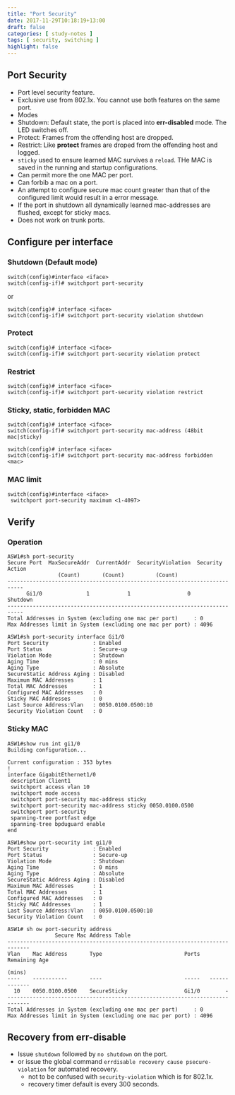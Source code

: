 ```yaml
---
title: "Port Security"
date: 2017-11-29T10:18:19+13:00
draft: false
categories: [ study-notes ]
tags: [ security, switching ]
highlight: false
---
```


## Port Security
* Port level security feature.
* Exclusive use from 802.1x.  You cannot use both features on the same port.
* Modes
 * Shutdown: Default state, the port is placed into **err-disabled** mode.  The LED switches off.
  * Protect: Frames from the offending host are dropped.
  * Restrict: Like **protect** frames are droped from the offending host and logged.
* `sticky` used to ensure learned MAC survives a `reload`.  THe MAC is saved in the running and startup configurations.
* Can permit more the one MAC per port.
* Can forbib a mac on a port.
* An attempt to configure secure mac count greater than that of the configured limit would result in a error message.
* If the port in shutdown all dynamically learned mac-addresses are flushed, except for sticky macs.
* Does not work on trunk ports.

## Configure per interface
### Shutdown (Default mode)
```
switch(config)#interface <iface>
switch(config-if)# switchport port-security
``` 

or

```
switch(config)# interface <iface>
switch(config-if)# switchport port-security violation shutdown
```

### Protect
```
switch(config)# interface <iface>
switch(config-if)# switchport port-security violation protect
``` 

### Restrict
```
switch(config)# interface <iface>
switch(config-if)# switchport port-security violation restrict
``` 

### Sticky, static, forbidden MAC
```
switch(config)# interface <iface>
switch(config-if)# switchport port-security mac-address (48bit mac|sticky)
``` 

```
switch(config)# interface <iface>
switch(config-if)# switchport port-security mac-address forbidden <mac>
``` 

### MAC limit
```
switch(config)#interface <iface>
 switchport port-security maximum <1-4097>
```

## Verify
### Operation
```
ASW1#sh port-security                
Secure Port  MaxSecureAddr  CurrentAddr  SecurityViolation  Security Action
                (Count)       (Count)          (Count)
---------------------------------------------------------------------------
      Gi1/0              1            1                  0         Shutdown
---------------------------------------------------------------------------
Total Addresses in System (excluding one mac per port)     : 0
Max Addresses limit in System (excluding one mac per port) : 4096

ASW1#sh port-security interface Gi1/0
Port Security              : Enabled
Port Status                : Secure-up
Violation Mode             : Shutdown
Aging Time                 : 0 mins
Aging Type                 : Absolute
SecureStatic Address Aging : Disabled
Maximum MAC Addresses      : 1
Total MAC Addresses        : 1
Configured MAC Addresses   : 0
Sticky MAC Addresses       : 0
Last Source Address:Vlan   : 0050.0100.0500:10
Security Violation Count   : 0
```

### Sticky MAC
```
ASW1#show run int gi1/0
Building configuration...

Current configuration : 353 bytes
!
interface GigabitEthernet1/0
 description Client1
 switchport access vlan 10
 switchport mode access
 switchport port-security mac-address sticky
 switchport port-security mac-address sticky 0050.0100.0500
 switchport port-security
 spanning-tree portfast edge
 spanning-tree bpduguard enable
end

ASW1#show port-security int gi1/0
Port Security              : Enabled
Port Status                : Secure-up
Violation Mode             : Shutdown
Aging Time                 : 0 mins
Aging Type                 : Absolute
SecureStatic Address Aging : Disabled
Maximum MAC Addresses      : 1
Total MAC Addresses        : 1
Configured MAC Addresses   : 0
Sticky MAC Addresses       : 1
Last Source Address:Vlan   : 0050.0100.0500:10
Security Violation Count   : 0

ASW1# sh ow port-security address
               Secure Mac Address Table
-----------------------------------------------------------------------------
Vlan    Mac Address       Type                          Ports   Remaining Age
                                                                   (mins)    
----    -----------       ----                          -----   -------------
  10    0050.0100.0500    SecureSticky                  Gi1/0        -
-----------------------------------------------------------------------------
Total Addresses in System (excluding one mac per port)     : 0
Max Addresses limit in System (excluding one mac per port) : 4096
```

## Recovery from err-disable
* Issue `shutdown` followed by `no shutdown` on the port.
* or issue the global command `errdisable recovery cause psecure-violation` for automated recovery.
  * not to be confused with `security-violation` which is for 802.1x.
  * recovery timer default is every 300 seconds.